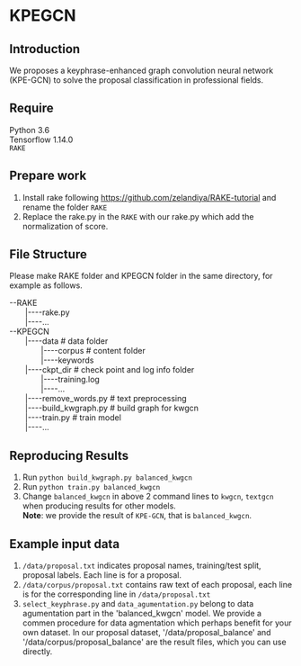 # KPEGCN
## Introduction
We proposes a keyphrase-enhanced graph convolution neural network (KPE-GCN) to solve the proposal classification in professional fields.
## Require
Python 3.6  
Tensorflow 1.14.0  
`RAKE`  
## Prepare work
1. Install rake following https://github.com/zelandiya/RAKE-tutorial and rename the folder `RAKE`
2. Replace the rake.py in the `RAKE` with our rake.py which add the normalization of score.
## File Structure
Please make RAKE folder and KPEGCN folder in the same directory, for example as follows.

--RAKE  
&emsp;&emsp;|----rake.py  
&emsp;&emsp;|----...  
--KPEGCN  
&emsp;&emsp;|----data # data folder  
&emsp;&emsp;&emsp;&emsp;|----corpus  # content folder  
&emsp;&emsp;&emsp;&emsp;|----keywords   
&emsp;&emsp;|----ckpt_dir # check point and log info folder    
&emsp;&emsp;&emsp;&emsp;|----training.log   
&emsp;&emsp;&emsp;&emsp;|----...      
&emsp;&emsp;|----remove_words.py  # text preprocessing   
&emsp;&emsp;|----build_kwgraph.py  # build graph for kwgcn   
&emsp;&emsp;|----train.py  # train model   
&emsp;&emsp;|----...      
   
## Reproducing Results
1. Run `python build_kwgraph.py balanced_kwgcn`
2. Run `python train.py balanced_kwgcn`
3. Change `balanced_kwgcn` in above 2 command lines to `kwgcn`, `textgcn` when producing results for other models.   
**Note**: we provide the result of `KPE-GCN`, that is `balanced_kwgcn`.  

## Example input data
1. `/data/proposal.txt` indicates proposal names, training/test split, proposal labels. Each line is for a proposal.  
2. `/data/corpus/proposal.txt` contains raw text of each proposal, each line is for the corresponding line in `/data/proposal.txt`  
3. `select_keyphrase.py` and `data_agumentation.py` belong to data agumentation part in the 'balanced_kwgcn' model. We provide a commen procedure for data agmentation which perhaps benefit for your own dataset. In our proposal dataset, '/data/proposal_balance' and '/data/corpus/proposal_balance' are the result files, which you can use directly.    
